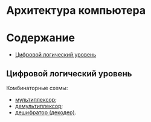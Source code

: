 # Архитектура компьютера

# Содержание
* [Цифровой логический уровень](#цифровой-логический-уровень)

## Цифровой логический уровень

Комбинаторные схемы:
* [мультиплексор](./digital_logic_layer/combinatorial_circuits/multiplexer.md);
* [демультиплексор](./digital_logic_layer/combinatorial_circuits/demultiplexer.md);
* [дешифратор (декодер)](./digital_logic_layer/combinatorial_circuits/decoder.md).